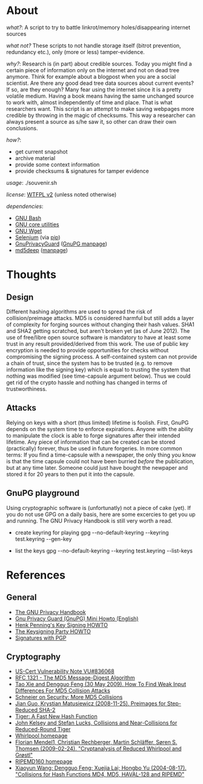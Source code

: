 About
=====

*what?*: A script to try to battle linkrot/memory holes/disappearing internet sources

*what not?* These scripts to not handle storage itself (bitrot prevention, redundancy etc.), only (more or less) tamper-evidence.

*why?*: Research is (in part) about credible sources. Today you might find a certain piece of
      information only on the internet and not on dead tree anymore. Think for example about
      a blogpost when you are a social scientist. Are there any good dead tree data sources
      about current events? If so, are they enough? Many fear using the internet since it is a
      pretty volatile medium. Having a book means having the same unchanged source to work
      with, almost independently of time and place. That is what researchers want.
      This script is an attempt to make saving webpages more credible by throwing in the magic
      of checksums. This way a researcher can always present a source as s/he saw it, so
      other can draw their own conclusions.

*how?*:

- get current snapshot
- archive material
- provide some context information
- provide checksums & signatures for tamper evidence

*usage*: ./souvenir.sh <URL>

*license*: [WTFPL v2](http://sam.zoy.org/wtfpl/) (unless noted otherwise)

*dependencies*:
- [GNU Bash](http://www.gnu.org/s/bash)
- [GNU core utilities](http://www.gnu.org/software/coreutils/)
- [GNU Wget](https://www.gnu.org/software/wget/)
- [Selenium](http://seleniumhq.org/) (via [pip](pypi.python.org/pypi/pip/))
- [GnuPrivacyGuard](http://www.gnupg.org/) ([GnuPG manpage](http://www.gnupg.org/gph/de/manual/r1023.html))
- [md5deep](http://md5deep.sourceforge.net/) ([manpage](http://md5deep.sourceforge.net/md5deep.html))


Thoughts
========

Design
------
Different hashing algorithms are used to spread the risk of collision/preimage
attacks. MD5 is considered harmful but still adds a layer of complexity for
forging sources without changing their hash values. SHA1 and SHA2 getting
scratched, but aren't broken yet (as of June 2012). The use of free/libre open
source software is mandatory to have at least some trust in any result
provided/derived from this work. The use of public key encryption is needed to
provide opportunities for checks without compromising the signing process. A
self-contained system can not provide a chain of trust, since the system has to
be trusted (e.g. to remove information like the signing key) which is equal to
trusting the system that nothing was modified (see time-capsule argument
below). Thus we could get rid of the crypto hassle and nothing has changed in
terms of trustworthiness.


Attacks
-------
Relying on keys with a short (thus limited) lifetime is foolish. First, GnuPG
depends on the system time to enforce expirations. Anyone with the ability to
manipulate the clock is able to forge signatures after their intended lifetime.
Any piece of information that can be created can be stored (practically)
forever, thus be used in future forgeries. In more common terms: If you find a
time-capsule with a newspaper, the only thing you know is that the time capsule
could not have been burried *before* the publication, but at any time later.
Someone could just have bought the newpaper and stored it for 20 years to then
put it into the capsule.

GnuPG playground
----------------
Using cryptographic software is (unfortunatly) not a piece of cake (yet). If
you do not use GPG on a daily basis, here are some excercies to get you up and
running. The GNU Privacy Handbook is still very worth a read.

- create keyring for playing
gpg --no-default-keyring --keyring test.keyring --gen-key

- list the keys
gpg --no-default-keyring --keyring test.keyring --list-keys

References
==========

General
-------
- [The GNU Privacy Handbook](http://www.gnupg.org/gph/en/manual.html)
- [Gnu Privacy Guard (GnuPG) Mini Howto (English)](http://www.dewinter.com/gnupg_howto/english/GPGMiniHowto.html)
- [Henk Penning's Key Signing HOWTO](https://people.apache.org/~henkp/sig/pgp-key-signing.txt)
- [The Keysigning Party HOWTO](http://www.cryptnet.net/fdp/crypto/keysigning_party/en/keysigning_party.html)
- [Signatures with PGP](http://www.pgpi.org/doc/pgpintro/#p12)

Cryptography
------------
- [US-Cert Vulnerability Note VU#836068](http://www.kb.cert.org/vuls/id/836068)
- [RFC 1321 - The MD5 Message-Digest Algorithm](http://tools.ietf.org/html/rfc1321)
- [Tao Xie and Dengguo Feng (30 May 2009). How To Find Weak Input Differences For MD5 Collision Attacks](http://eprint.iacr.org/2009/223.pdf)
- [Schneier on Security: More MD5 Collisions](http://www.schneier.com/blog/archives/2005/06/more_md5_collis.html)
- [Jian Guo, Krystian Matusiewicz (2008-11-25). Preimages for Step-Reduced SHA-2](http://eprint.iacr.org/2009/477.pdf)
- [Tiger: A Fast New Hash Function](http://www.cs.technion.ac.il/~biham/Reports/Tiger/tiger/tiger.html)
- [John Kelsey and Stefan Lucks, Collisions and Near-Collisions for Reduced-Round Tiger](http://th.informatik.uni-mannheim.de/People/Lucks/papers/Tiger_FSE_v10.pdf)
- [Whirlpool homepage](http://www.larc.usp.br/~pbarreto/WhirlpoolPage.html)
- [Florian Mendel1, Christian Rechberger, Martin Schläffer, Søren S. Thomsen (2009-02-24). "Cryptanalysis of Reduced Whirlpool and Grøstl"](https://www.cosic.esat.kuleuven.be/fse2009/slides/2402_1150_Schlaeffer.pdf)
- [RIPEMD160 homepage](http://www.esat.kuleuven.ac.be/~bosselae/ripemd160.html)
- [Xiaoyun Wang; Dengguo Feng; Xuejia Lai; Hongbo Yu (2004-08-17). "Collisions for Hash Functions MD4, MD5, HAVAL-128 and RIPEMD"](http://eprint.iacr.org/2004/199.pdf)